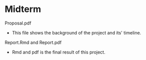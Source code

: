 # Midterm
Proposal.pdf
- This file shows the background of the project and its' timeline.

Report.Rmd and Report.pdf
- Rmd and pdf is the final result of this project.
